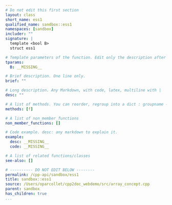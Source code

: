 ```yaml
---
# Do not edit this first section
layout: class
short_name: ess1
qualified_name: sandbox::ess1
namespaces: [sandbox]
includer: ""
signature: |
  template <bool B>
  struct ess1

# Template parameters of the function. Edit only the description after the :
tparams:
  B: __MISSING__

# Brief description. One line only.
brief: ""

# Long description. Any Markdown, with code, latex, multiline with |
desc: ""

# A list of methods. You can reorder, regroup into a dict : groupname -> list
methods: [f]

# A list of non_member_functions
non_member_functions: []

# Code example. desc: any markdown to explain it.
example:
  desc: __MISSING__
  code: __MISSING__

# A list of related functions/classes
see-also: []

# ---------- DO NOT EDIT BELOW --------
permalink: /cpp-api/sandbox/ess1
title: sandbox::ess1
source: /Users/oparcollet/cpp2doc_webdemo/src/array_concept.cpp
parent: sandbox
has_children: true
...
```


